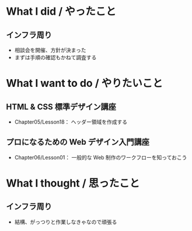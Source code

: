 # What I did / やったこと
## インフラ周り
- 相談会を開催、方針が決まった
- まずは手順の確認もかねて調査する

# What I want to do / やりたいこと
## HTML & CSS 標準デザイン講座
- Chapter05/Lesson18： ヘッダー領域を作成する

## プロになるための Web デザイン入門講座
- Chapter06/Lesson01： 一般的な Web 制作のワークフローを知っておこう

# What I thought / 思ったこと
## インフラ周り
- 結構、がっつりと作業しなきゃなので頑張る
